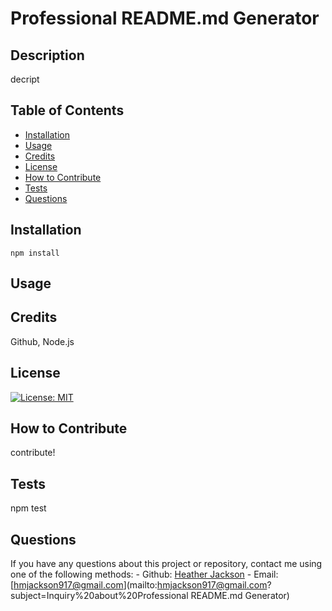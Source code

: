 # Professional README.md Generator

  ## Description
  decript

  ## Table of Contents
  - [Installation](#installation)
  - [Usage](#usage)
  - [Credits](#credits)
  - [License](#license)
  - [How to Contribute](#howtocontribute)
  - [Tests](#tests)
  - [Questions](#questions)

  ## Installation
    npm install
  
  ## Usage
  
  
  ## Credits
  Github, Node.js

  ## License
  [![License: MIT](https://img.shields.io/badge/License-MIT-yellow.svg)](https://opensource.org/licenses/MIT)
 
  ## How to Contribute
  contribute!

  ## Tests
  npm test

  ## Questions
  If you have any questions about this project or repository, contact me using one of the following methods:
    - Github: [Heather Jackson](https://github.com/heatherloisejackson)
    - Email: [hmjackson917@gmail.com](mailto:hmjackson917@gmail.com?subject=Inquiry%20about%20Professional README.md Generator)
